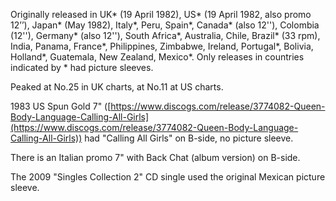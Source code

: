Originally released in UK\* (19 April 1982), US\* (19 April 1982, also promo 12’’), Japan\* (May 1982), Italy\*, Peru, Spain\*, Canada\* (also 12''), Colombia (12''), Germany\* (also 12''), South Africa\*, Australia, Chile, Brazil\* (33 rpm), India, Panama, France\*, Philippines, Zimbabwe, Ireland, Portugal\*, Bolivia, Holland\*, Guatemala, New Zealand, Mexico\*. Only releases in countries indicated by \* had picture sleeves.

Peaked at No.25 in UK charts, at No.11 at US charts.

1983 US Spun Gold 7" ([https://www.discogs.com/release/3774082-Queen-Body-Language-Calling-All-Girls](https://www.discogs.com/release/3774082-Queen-Body-Language-Calling-All-Girls)) had "Calling All Girls" on B-side, no picture sleeve.

There is an Italian promo 7" with Back Chat (album version) on B-side.

The 2009 "Singles Collection 2" CD single used the original Mexican picture sleeve.
